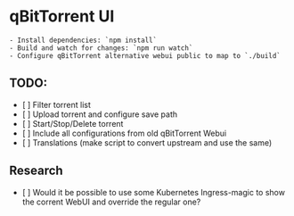 # qBitTorrent UI

    - Install dependencies: `npm install`
    - Build and watch for changes: `npm run watch`
    - Configure qBitTorrent alternative webui public to map to `./build`

## TODO:

-   [ ] Filter torrent list
-   [ ] Upload torrent and configure save path
-   [ ] Start/Stop/Delete torrent
-   [ ] Include all configurations from old qBitTorrent Webui
-   [ ] Translations (make script to convert upstream and use the same)

## Research

-   [ ] Would it be possible to use some Kubernetes Ingress-magic to show the corrent WebUI and override the regular one?
